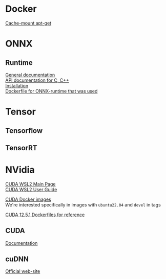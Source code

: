 # Docker
[Cache-mount apt-get](https://vsupalov.com/buildkit-cache-mount-dockerfile/)

# ONNX
## Runtime
[General documentation](https://onnxruntime.ai/docs/)\
[API documentation for C, C++](https://onnxruntime.ai/docs/api/c/index.html)\
[Installation](https://onnxruntime.ai/docs/install/)\
[Dockerfile for ONNX-runtime that was used](https://github.com/microsoft/onnxruntime/blob/main/dockerfiles/Dockerfile.cuda)

# Tensor
## Tensorflow

## TensorRT

# NVidia
[CUDA WSL2 Main Page](https://developer.nvidia.com/cuda/wsl)\
[CUDA WSL2 User Guide](https://docs.nvidia.com/cuda/wsl-user-guide/index.html)

[CUDA Docker images](https://catalog.ngc.nvidia.com/orgs/nvidia/containers/cuda)\
We're interested specifically in images with `ubuntu22.04` and `devel` in tags

[CUDA 12.5.1 Dockerfiles for reference](https://gitlab.com/nvidia/container-images/cuda/-/tree/master/dist/12.5.1/ubuntu2204)

## CUDA
[Documentation](https://docs.nvidia.com/cuda/)

## cuDNN
[Official web-site](https://docs.nvidia.com/cudnn/)